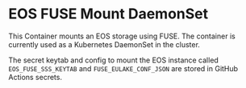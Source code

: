 # EOS FUSE Mount DaemonSet

This Container mounts an EOS storage using FUSE. The container is currently used as a Kubernetes DaemonSet in the cluster.

The secret keytab and config to mount the EOS instance called `EOS_FUSE_SSS_KEYTAB` and `FUSE_EULAKE_CONF_JSON` are stored in GitHub Actions secrets.
